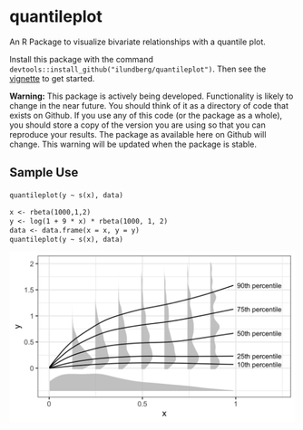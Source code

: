 # quantileplot

An R Package to visualize bivariate relationships with a quantile plot.

Install this package with the command `devtools::install_github("ilundberg/quantileplot")`. Then see the [vignette](https://ilundberg.github.io/quantileplot/doc/quantileplot.html) to get started.

**Warning:** This package is actively being developed. Functionality is likely to change in the near future. You should think of it as a directory of code that exists on Github. If you use any of this code (or the package as a whole), you should store a copy of the version you are using so that you can reproduce your results. The package as available here on Github will change. This warning will be updated when the package is stable.

## Sample Use
`quantileplot(y ~ s(x), data)`

```
x <- rbeta(1000,1,2)
y <- log(1 + 9 * x) * rbeta(1000, 1, 2)
data <- data.frame(x = x, y = y)
quantileplot(y ~ s(x), data)
```

![Output of the quantileplot function](example.png)
